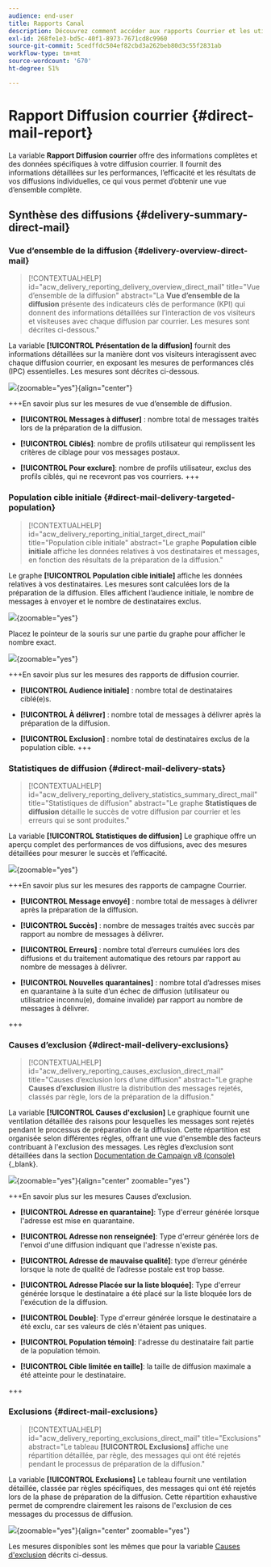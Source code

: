 ```yaml
---
audience: end-user
title: Rapports Canal
description: Découvrez comment accéder aux rapports Courrier et les utiliser
exl-id: 268fe1e3-bd5c-40f1-8973-7671cd8c9960
source-git-commit: 5cedffdc504ef82cbd3a262beb80d3c55f2831ab
workflow-type: tm+mt
source-wordcount: '670'
ht-degree: 51%

---
```


# Rapport Diffusion courrier {#direct-mail-report}

La variable **Rapport Diffusion courrier** offre des informations complètes et des données spécifiques à votre diffusion courrier. Il fournit des informations détaillées sur les performances, l’efficacité et les résultats de vos diffusions individuelles, ce qui vous permet d’obtenir une vue d’ensemble complète.

## Synthèse des diffusions {#delivery-summary-direct-mail}

### Vue d’ensemble de la diffusion {#delivery-overview-direct-mail}

>[!CONTEXTUALHELP]
>id="acw_delivery_reporting_delivery_overview_direct_mail"
>title="Vue d’ensemble de la diffusion"
>abstract="La **Vue d’ensemble de la diffusion** présente des indicateurs clés de performance (KPI) qui donnent des informations détaillées sur l’interaction de vos visiteurs et visiteuses avec chaque diffusion par courrier. Les mesures sont décrites ci-dessous."

La variable **[!UICONTROL Présentation de la diffusion]** fournit des informations détaillées sur la manière dont vos visiteurs interagissent avec chaque diffusion courrier, en exposant les mesures de performances clés (IPC) essentielles.  Les mesures sont décrites ci-dessous.

![](assets/direct-overview.png){zoomable=&quot;yes&quot;}{align="center"}

+++En savoir plus sur les mesures de vue d’ensemble de diffusion.

* **[!UICONTROL Messages à diffuser]** : nombre total de messages traités lors de la préparation de la diffusion.

* **[!UICONTROL Ciblés]**: nombre de profils utilisateur qui remplissent les critères de ciblage pour vos messages postaux.

* **[!UICONTROL Pour exclure]**: nombre de profils utilisateur, exclus des profils ciblés, qui ne recevront pas vos courriers.
+++

### Population cible initiale {#direct-mail-delivery-targeted-population}

>[!CONTEXTUALHELP]
>id="acw_delivery_reporting_initial_target_direct_mail"
>title="Population cible initiale"
>abstract="Le graphe **Population cible initiale** affiche les données relatives à vos destinataires et messages, en fonction des résultats de la préparation de la diffusion."

Le graphe **[!UICONTROL Population cible initiale]** affiche les données relatives à vos destinataires. Les mesures sont calculées lors de la préparation de la diffusion. Elles affichent l’audience initiale, le nombre de messages à envoyer et le nombre de destinataires exclus.

![](assets/direct-mail-delivery-targeted-population.png){zoomable=&quot;yes&quot;}

Placez le pointeur de la souris sur une partie du graphe pour afficher le nombre exact.

![](assets/direct-mail-delivery-targeted-population_2.png){zoomable=&quot;yes&quot;}

+++En savoir plus sur les mesures des rapports de diffusion courrier.

* **[!UICONTROL Audience initiale]** : nombre total de destinataires ciblé(e)s.

* **[!UICONTROL À délivrer]** : nombre total de messages à délivrer après la préparation de la diffusion.

* **[!UICONTROL Exclusion]** : nombre total de destinataires exclus de la population cible.
+++

### Statistiques de diffusion {#direct-mail-delivery-stats}

>[!CONTEXTUALHELP]
>id="acw_delivery_reporting_delivery_statistics_summary_direct_mail"
>title="Statistiques de diffusion"
>abstract="Le graphe **Statistiques de diffusion** détaille le succès de votre diffusion par courrier et les erreurs qui se sont produites."

La variable **[!UICONTROL Statistiques de diffusion]** Le graphique offre un aperçu complet des performances de vos diffusions, avec des mesures détaillées pour mesurer le succès et l’efficacité.

![](assets/direct-mail-delivery-stats.png){zoomable=&quot;yes&quot;}

+++En savoir plus sur les mesures des rapports de campagne Courrier.

* **[!UICONTROL Message envoyé]** : nombre total de messages à délivrer après la préparation de la diffusion.

* **[!UICONTROL Succès]** : nombre de messages traités avec succès par rapport au nombre de messages à délivrer.

* **[!UICONTROL Erreurs]** : nombre total d’erreurs cumulées lors des diffusions et du traitement automatique des retours par rapport au nombre de messages à délivrer.

* **[!UICONTROL Nouvelles quarantaines]** : nombre total d’adresses mises en quarantaine à la suite d’un échec de diffusion (utilisateur ou utilisatrice inconnu(e), domaine invalide) par rapport au nombre de messages à délivrer.

+++

### Causes d’exclusion {#direct-mail-delivery-exclusions}

>[!CONTEXTUALHELP]
>id="acw_delivery_reporting_causes_exclusion_direct_mail"
>title="Causes d’exclusion lors d’une diffusion"
>abstract="Le graphe **Causes d’exclusion** illustre la distribution des messages rejetés, classés par règle, lors de la préparation de la diffusion."

La variable **[!UICONTROL Causes d&#39;exclusion]** Le graphique fournit une ventilation détaillée des raisons pour lesquelles les messages sont rejetés pendant le processus de préparation de la diffusion. Cette répartition est organisée selon différentes règles, offrant une vue d&#39;ensemble des facteurs contribuant à l&#39;exclusion des messages. Les règles d’exclusion sont détaillées dans la section [Documentation de Campaign v8 (console)](https://experienceleague.adobe.com/docs/campaign/campaign-v8/send/failures/delivery-failures.html?lang=fr#email-error-types){_blank}.

![](assets/direct-mail-delivery-exclusions.png){zoomable=&quot;yes&quot;}{align="center" zoomable="yes"}

+++En savoir plus sur les mesures Causes d’exclusion.

* **[!UICONTROL Adresse en quarantaine]**: Type d&#39;erreur générée lorsque l&#39;adresse est mise en quarantaine.

* **[!UICONTROL Adresse non renseignée]**: Type d&#39;erreur générée lors de l&#39;envoi d&#39;une diffusion indiquant que l&#39;adresse n&#39;existe pas.

* **[!UICONTROL Adresse de mauvaise qualité]**: type d’erreur générée lorsque la note de qualité de l’adresse postale est trop basse.

* **[!UICONTROL Adresse Placée sur la liste bloquée]**: Type d&#39;erreur générée lorsque le destinataire a été placé sur la liste bloquée lors de l&#39;exécution de la diffusion.

* **[!UICONTROL Double]**: Type d&#39;erreur générée lorsque le destinataire a été exclu, car ses valeurs de clés n&#39;étaient pas uniques.

* **[!UICONTROL Population témoin]**: l&#39;adresse du destinataire fait partie de la population témoin.

* **[!UICONTROL Cible limitée en taille]**: la taille de diffusion maximale a été atteinte pour le destinataire.

+++

### Exclusions {#direct-mail-exclusions}

>[!CONTEXTUALHELP]
>id="acw_delivery_reporting_exclusions_direct_mail"
>title="Exclusions"
>abstract="Le tableau **[!UICONTROL Exclusions]** affiche une répartition détaillée, par règle, des messages qui ont été rejetés pendant le processus de préparation de la diffusion."

La variable **[!UICONTROL Exclusions]** Le tableau fournit une ventilation détaillée, classée par règles spécifiques, des messages qui ont été rejetés lors de la phase de préparation de la diffusion. Cette répartition exhaustive permet de comprendre clairement les raisons de l&#39;exclusion de ces messages du processus de diffusion.

![](assets/direct-mail-exclusions.png){zoomable=&quot;yes&quot;}{align="center" zoomable="yes"}

Les mesures disponibles sont les mêmes que pour la variable [Causes d&#39;exclusion](#direct-mail-delivery-exclusions) décrits ci-dessus.
